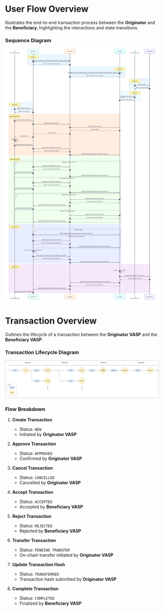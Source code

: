 # User Flow Overview

Illustrates the end-to-end transaction process between the **Originator** and the **Beneficiary**, highlighting the interactions and state transitions.

### Sequence Diagram

[![Transaction Statuses](./images/sequence_diagram.jpg)](./images/sequence_diagram.jpg)

# Transaction Overview

Outlines the lifecycle of a transaction between the **Originator VASP** and the **Beneficiary VASP**.

### Transaction Lifecycle Diagram

[![Transaction Statuses](./images/transaction_status.jpg)](./images/transaction_status.jpg)

### Flow Breakdown

1. **Create Transaction**
   - Status: `NEW`
   - Initiated by **Originator VASP**

2. **Approve Transaction**
   - Status: `APPROVED`
   - Confirmed by **Originator VASP**

3. **Cancel Transaction**
   - Status: `CANCELLED`
   - Cancelled by **Originator VASP**

4. **Accept Transaction**
   - Status: `ACCEPTED`
   - Accepted by **Beneficiary VASP**

5. **Reject Transaction**
   - Status: `REJECTED`
   - Rejected by **Beneficiary VASP**

6. **Transfer Transaction**
   - Status: `PENDING TRANSFER`
   - On-chain transfer initiated by **Originator VASP**

7. **Update Transaction Hash**
   - Status: `TRANSFERRED`
   - Transaction hash submitted by **Originator VASP**

8. **Complete Transaction**
   - Status: `COMPLETED`
   - Finalized by **Beneficiary VASP**
